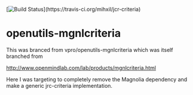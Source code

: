 [![Build Status](https://travis-ci.org/mihxil/jcr-criteria.png?)](https://travis-ci.org/mihxil/jcr-criteria)

# openutils-mgnlcriteria


This was branced from vpro/openutils-mgnlcriteria which was itself branched from 

http://www.openmindlab.com/lab/products/mgnlcriteria.html

Here I was targeting to completely remove the Magnolia dependency and make a generic jrc-criteria implementation.


